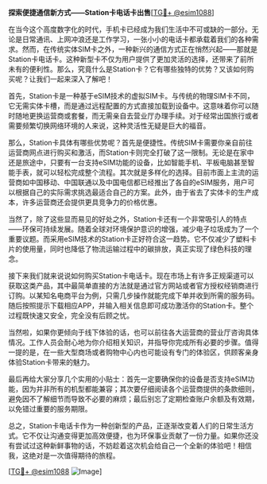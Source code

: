 **探索便捷通信新方式——Station卡电话卡出售**[[TG💪+ @esim1088](https://t.me/s/esim1088)]

在当今这个高度数字化的时代，手机卡已经成为我们生活中不可或缺的一部分。无论是日常通讯、上网冲浪还是工作学习，一张小小的电话卡都承载着我们的各种需求。然而，在传统实体SIM卡之外，一种新兴的通信方式正在悄然兴起——那就是Station卡电话卡。这种新型卡不仅为用户提供了更加灵活的选择，还带来了前所未有的便利性。那么，究竟什么是Station卡？它有哪些独特的优势？又该如何购买呢？让我们一起来深入了解吧！

首先，Station卡是一种基于eSIM技术的虚拟SIM卡。与传统的物理SIM卡不同，它无需实体卡槽，而是通过远程配置的方式直接加载到设备中。这意味着你可以随时随地更换运营商或套餐，而无需亲自去营业厅办理手续。对于经常出国旅行或者需要频繁切换网络环境的人来说，这种灵活性无疑是巨大的福音。

那么，Station卡具体有哪些优势呢？首先是便捷性。传统SIM卡需要你亲自前往运营商网点进行购买和激活，而Station卡则完全打破了这一限制。无论是在家中还是旅途中，只要有一台支持eSIM功能的设备，比如智能手机、平板电脑甚至智能手表，就可以轻松完成整个流程。其次就是多样化的选择。目前市面上主流的运营商如中国移动、中国联通以及中国电信都已经推出了各自的eSIM服务，用户可以根据自己的实际需求挑选最适合自己的方案。此外，由于省去了实体卡的生产成本，许多运营商还会提供更具竞争力的价格优惠。

当然了，除了这些显而易见的好处之外，Station卡还有一个非常吸引人的特点——环保可持续发展。随着全球对环境保护意识的增强，减少电子垃圾成为了一个重要议题。而采用eSIM技术的Station卡正好符合这一趋势。它不仅减少了塑料卡片的使用量，同时也降低了物流运输过程中的碳排放，真正实现了绿色科技的理念。

接下来我们就来说说如何购买Station卡电话卡。现在市场上有许多正规渠道可以获取这类产品，其中最简单直接的方法就是通过官方网站或者官方授权经销商进行订购。以某知名电商平台为例，只需几步操作就能完成下单并收到所需的服务码。随后按照提示下载相应APP，并输入相关信息即可成功激活你的Station卡。整个过程既快速又安全，完全没有后顾之忧。

当然啦，如果你更倾向于线下体验的话，也可以前往各大运营商的营业厅咨询具体情况。工作人员会耐心地为你介绍相关知识，并指导你完成所有必要的步骤。值得一提的是，在一些大型商场或者购物中心内也可能设有专门的体验区，供顾客亲身体验Station卡带来的魅力。

最后再给大家分享几个实用的小贴士：首先一定要确保你的设备是否支持eSIM功能，因为并非所有的机型都能兼容；其次要仔细阅读各个运营商提供的条款细则，避免因不了解细节而导致不必要的麻烦；最后别忘了定期检查账户余额及有效期，以免错过重要的服务期限。

总之，Station卡电话卡作为一种创新型的产品，正逐渐改变着人们的日常生活方式。它不仅让沟通变得更加高效便捷，也为环保事业贡献了一份力量。如果你还没有尝试过这种新鲜事物的话，不妨趁着这次机会给自己一个全新的体验吧！相信我，这绝对是一次值得期待的旅程。

[[TG💪+ @esim1088](https://t.me/s/esim1088) ![Image](https://i.postimg.cc/4NQfJmqS/Snipaste-2025-05-13-00-14-12.png)]